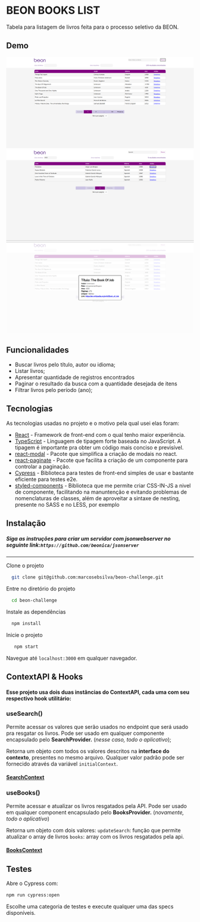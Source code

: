 # BEON BOOKS LIST
Tabela para listagem de livros feita para o processo seletivo da BEON.
## Demo
![Home demo image](/src/assets/readme/home.png?raw=true "Home")
![Search demo image](src/assets/readme/search.png?raw=true "Search")
![Modal demo image](src/assets/readme/modal.png?raw=true "Modal")
## Funcionalidades
- Buscar livros pelo título, autor ou idioma;
- Listar livros;
- Apresentar quantidade de registros encontrados
- Paginar o resultado da busca com a quantidade desejada de itens
- Filtrar livros pelo período (ano);

## Tecnologias

As tecnologias usadas no projeto e o motivo pela qual usei elas foram:

- [React](https://pt-br.reactjs.org) - Framework de front-end com o qual tenho maior experiência.
- [TypeScript](https://www.typescriptlang.org/) - Linguagem de tipagem forte baseada no JavaScript. A tipagem é importante pra obter um código mais conciso e previsível.
- [react-modal](https://www.npmjs.com/package/react-modal) - Pacote que simplifica a criação de modais no react.
- [react-paginate](https://www.npmjs.com/package/react-paginate) - Pacote que facilita a criação de um componente para controlar a paginação.
- [Cypress](https://www.cypress.io) - Biblioteca para testes de front-end simples de usar e bastante eficiente para testes e2e.
- [styled-components](https://styled-components.com/docs/basics) - Biblioteca que me permite criar CSS-IN-JS a nivel de componente, facilitando na manuntenção e evitando problemas de nomenclaturas de classes, além de aproveitar a sintaxe de nesting, presente no SASS e no LESS, por exemplo

## Instalação
##### Siga as instruções para criar um servidor com jsonwebserver no seguinte link:`https://github.com/beonica/jsonserver`
---------------
 
Clone o projeto

```bash
  git clone git@github.com:marcosebsilva/beon-challenge.git
```

Entre no diretório do projeto

```bash
  cd beon-challenge
```

Instale as dependências

```bash
  npm install
```

Inicie o projeto

```bash
   npm start
```
Navegue até  `localhost:3000` em qualquer navegador.

## ContextAPI & Hooks
#### Esse projeto usa dois duas instâncias do ContextAPI, cada uma com seu respectivo hook utilitário:
### useSearch()
Permite acessar os valores que serão usados no endpoint que será usado pra resgatar os livros. Pode ser usado em qualquer componente encapsulado pelo **SearchProvider.** (*nesse caso, todo o aplicativo*);

Retorna um objeto com todos os valores descritos na **interface do contexto**, presentes no mesmo arquivo. Qualquer valor padrão pode ser fornecido através da variável `initialContext`.

#### [SearchContext](https://github.com/marcosebsilva/beon-challenge/blob/master/src/context/SearchContext.tsx)

### useBooks()
Permite acessar e atualizar os livros resgatados pela API. Pode ser usado em qualquer component encapsulado pelo **BooksProvider.** (*novamente, todo o aplicativo*)

Retorna um objeto com dois valores:
`updateSearch`: função que permite atualizar o array de livros
`books`: array com os livros resgatados pela api.

#### [BooksContext](https://github.com/marcosebsilva/beon-challenge/blob/master/src/context/BooksContext.tsx)

## Testes
Abre o Cypress com:
```sh
npm run cypress:open
```
Escolhe uma categoria de testes e execute qualquer uma das specs disponíveis.
